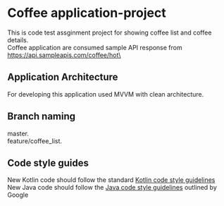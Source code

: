 # Coffee application-project
This is code test assginment project for showing coffee list and coffee details.\
Coffee application are consumed sample API response from https://api.sampleapis.com/coffee/hot\

## Application Architecture
For developing this application used MVVM with clean architecture.
## Branch naming
master.\
feature/coffee_list.

## Code style guides
New Kotlin code should follow the standard [Kotlin code style guidelines](https://kotlinlang.org/docs/coding-conventions.html) \
New Java code should follow the [Java code style guidelines](https://google.github.io/styleguide/javaguide.html) outlined by Google
